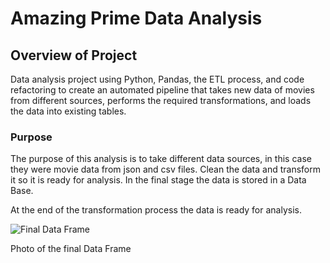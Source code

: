 # Amazing Prime Data Analysis

## Overview of Project

Data analysis project using Python, Pandas, the ETL process, and code refactoring to create an automated pipeline that takes new data of movies from different sources, performs the required transformations, and loads the data into existing tables. 



### Purpose

The purpose of this analysis is to take different data sources, in this case they were movie data from json and csv files. Clean the data and transform it so it is ready for analysis. In the final stage the data is stored in a Data Base. 

At the end of the transformation process the data is ready for analysis.


![Final Data Frame](https://user-images.githubusercontent.com/96758511/159098808-a4fecebe-925a-433b-99d1-3421d828c6e5.png)


Photo of the final Data Frame
